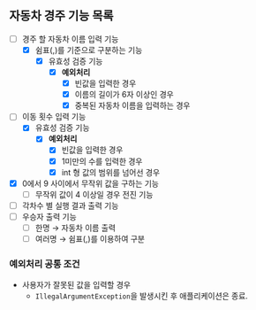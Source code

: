 ## 자동차 경주 기능 목록

- [ ] 경주 할 자동차 이름 입력 기능
  - [x] 쉼표(,)를 기준으로 구분하는 기능
    - [x] 유효성 검증 기능
      - [x] **예외처리**
        - [x] 빈값을 입력한 경우
        - [x] 이름의 길이가 6자 이상인 경우
        - [x] 중복된 자동차 이름을 입력하는 경우
- [ ] 이동 횟수 입력 기능
  - [x] 유효성 검증 기능
    - [x] **예외처리**
      - [x] 빈값을 입력한 경우
      - [x] 1미만의 수를 입력한 경우 
      - [x] int 형 값의 범위를 넘어선 경우
- [x] 0에서 9 사이에서 무작위 값을 구하는 기능
  - [ ] 무작위 값이 4 이상일 경우 전진 기능
- [ ] 각차수 별 실행 결과 출력 기능
- [ ] 우승자 출력 기능
  - [ ] 한명 &rightarrow; 자동차 이름 출력
  - [ ] 여러명 &rightarrow; 쉼표(,)를 이용하여 구분

### 예외처리 공통 조건
- 사용자가 잘못된 값을 입력할 경우
  - `IllegalArgumentException`을 발생시킨 후 애플리케이션은 종료.